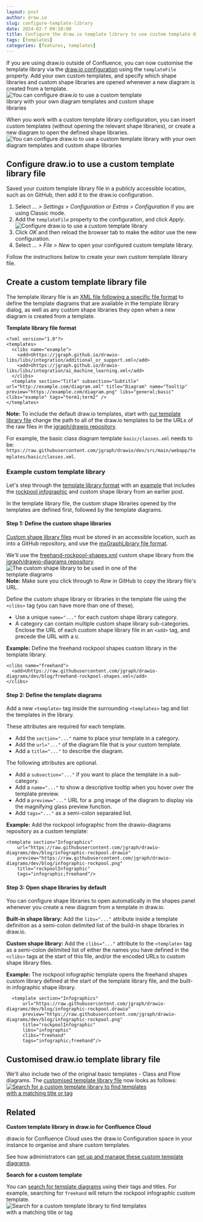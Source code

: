 ```yaml
---
layout: post
author: draw.io
slug: configure-template-library
date: 2024-02-7 09:10:00
title: Configure the draw.io template library to use custom template diagrams
tags: [templates]
categories: [features, templates]
---
```


If you are using draw.io outside of Confluence, you can now customise the template library via the [draw.io configuration](/doc/faq/configure-diagram-editor.html) using the ``templateFile`` property. Add your own custom templates, and specify which shape libraries and custom shape libraries are opened whenever a new diagram is created from a template.
<br /><img src="/assets/img/blog/template-library-custom.png" style="width=100%;max-width:400px;height:auto;" alt="You can configure draw.io to use a custom template library with your own diagram templates and custom shape libraries">

When you work with a custom template library configuration, you can insert custom templates (without opening the relevant shape libraries), or create a new diagram to open the defined shape libraries. 
<br /><img src="/assets/img/blog/template-library-configuration.gif" style="width=100%;max-width:600px;height:auto;" alt="You can configure draw.io to use a custom template library with your own diagram templates and custom shape libraries">

## Configure draw.io to use a custom template library file
Saved your custom template library file in a publicly accessible location, such as on GitHub, then add it to the draw.io configuration. 
1. Select _... > Settings > Configuration_ or _Extras > Configuration_ if you are using Classic mode. 
2. Add the ``templateFile`` property to the configuration, and click _Apply_.
<br /><img src="/assets/img/blog/template-library-configuration.png" style="width=100%;max-width:400px;height:auto;" alt="Configure draw.io to use a custom template library">
3. Click _OK_ and then reload the browser tab to make the editor use the new configuration.
4. Select _... > File > New_ to open your configured custom template library. 

Follow the instructions below to create your own custom template library file.

## Create a custom template library file

The template library file is an [XML file following a specific file format](/doc/faq/format-template-library.html) to define the template diagrams that are available in the template library dialog, as well as any custom shape libraries they open when a new diagram is created from a template.

**Template library file format**
```
<?xml version="1.0"?>
<templates>
  <clibs name="example">
    <add>Uhttps://jgraph.github.io/drawio-libs/libs/integration/additional_or_support.xml</add>
    <add>Uhttps://jgraph.github.io/drawio-libs/libs/integration/ai_machine_learning.xml</add>
  </clibs>
  <template section="Title" subsection="Subtitle" url="http://example.com/diagram.xml" title="Diagram" name="Tooltip" preview="https://example.com/diagram.png" libs="general;basic" clibs="example" tags="term1;term2" />
</templates>
```

**Note:** To include the default draw.io templates, start with [our template library file](https://app.diagrams.net/templates/index.xml) change the path to all of the draw.io templates to be the URLs of the raw files in the [jgraph/drawio repository](https://github.com/jgraph/drawio). 

For example, the basic class diagram template ``basic/classes.xml`` needs to be: <br />``https://raw.githubusercontent.com/jgraph/drawio/dev/src/main/webapp/templates/basic/classes.xml``.

### Example custom template library

Let's step through the [template library format](/doc/faq/format-template-library.html) with an [example](https://raw.githubusercontent.com/jgraph/drawio-diagrams/dev/blog/template-index.xml) that includes the [rockpool infographic](/blog/draw-infographics.html) and custom shape library from an earlier post.

In the template library file, the custom shape libraries opened by the templates are defined first, followed by the template diagrams. 

#### Step 1: Define the custom shape libraries

[Custom shape library files](/blog/custom-template-libraries.html) must be stored in an accessible location, such as into a GitHub repository, and use the [mxGraphLibrary file format](/doc/faq/format-custom-shape-library.html).

We'll use the [freehand-rockpool-shapes.xml](https://raw.githubusercontent.com/jgraph/drawio-diagrams/dev/blog/freehand-rockpool-shapes.xml) custom shape library from the [jgraph/drawio-diagrams repository](https://github.com/jgraph/drawio-diagrams). 
<br /><img src="/assets/img/blog/template-library-custom-shape-library.png" style="width=100%;max-width:400px;height:auto;" alt="The custom shape library to be used in one of the template diagrams">
<br />**Note:** Make sure you click through to _Raw_ in GitHub to copy the library file's URL. 

Define the custom shape library or libraries in the template file using the ``<clibs>`` tag (you can have more than one of these).
* Use a unique ``name="..."`` for each custom shape library category. 
* A category can contain multiple custom shape library sub-categories. Enclose the URL of each custom shape library file in an ``<add>`` tag, and precede the URL with a ``U``. 

**Example:** Define the freehand rockpool shapes custom library in the template library.

```
<clibs name="freehand">
  <add>Uhttps://raw.githubusercontent.com/jgraph/drawio-diagrams/dev/blog/freehand-rockpool-shapes.xml</add>
</clibs>
```

#### Step 2: Define the template diagrams

Add a new ``<template>`` tag inside the surrounding ``<templates>`` tag and list the templates in the library. 
   
These attributes are required for each template.
   * Add the ``section="..."`` name to place your template in a category. 
   * Add the ``url="..."`` of the diagram file that is your custom template. 
   * Add a ``title="..."`` to describe the diagram.


The following attributes are optional.
   * Add a ``subsection="..."`` if you want to place the template in a sub-category.
   * Add a ``name="..."`` to show a descriptive tooltip when you hover over the template preview.
   * Add a ``preview="..."`` URL for a .png image of the diagram to display via the magnifying glass preview function.
   * Add ``tags="..."`` as a semi-colon separated list. 
  
**Example:** Add the rockpool infographic from the drawio-diagrams repository as a custom template: 
  ```
  <template section="Infographics" 
      url="https://raw.githubusercontent.com/jgraph/drawio-diagrams/dev/blog/infographic-rockpool.drawio" 
      preview="https://raw.githubusercontent.com/jgraph/drawio-diagrams/dev/blog/infographic-rockpool.png" 
      title="rockpoolInfographic" 
      tags="infographic;freehand"/>
```

#### Step 3: Open shape libraries by default

You can configure shape libraries to open automatically in the shapes panel whenever you create a new diagram from a template in draw.io.

**Built-in shape library:** Add the ``libs="..."`` attribute inside a template definition as a semi-colon delimited list of the build-in shape libraries in draw.io.

**Custom shape library:** Add the ``clibs="..."`` attribute to the ``<template>`` tag as a semi-colon delimited list of either the names you have defined in the ``<clibs>`` tags at the start of this file, and/or the encoded URLs to custom shape library files. 

**Example:** The rockpool infographic template opens the freehand shapes custom library defined at the start of the template library file, and the built-in infographic shape library.
 
```
  <template section="Infographics" 
      url="https://raw.githubusercontent.com/jgraph/drawio-diagrams/dev/blog/infographic-rockpool.drawio" 
      preview="https://raw.githubusercontent.com/jgraph/drawio-diagrams/dev/blog/infographic-rockpool.png" 
      title="rockpoolInfographic" 
      libs="infographic" 
      clibs="freehand" 
      tags="infographic;freehand"/>
```

## Customised draw.io template library file

We'll also include two of the original basic templates - Class and Flow diagrams. The [customised template library file](https://raw.githubusercontent.com/jgraph/drawio-diagrams/dev/blog/template-index.xml) now looks as follows:
<br />[<img src="/assets/img/blog/template-library-custom-file.png" style="width=100%;max-width:400px;height:auto;" alt="Search for a custom template library to find templates with a matching title or tag">](https://raw.githubusercontent.com/jgraph/drawio-diagrams/dev/blog/template-index.xml)

## Related

**Custom template library in draw.io for Confluence Cloud**

draw.io for Confluence Cloud uses the draw.io Configuration space in your instance to organise and share custom templates. 

See how administrators can [set up and manage these custom template diagrams](/doc/faq/custom-templates-confluence-cloud.html).

**Search for a custom template**

You can [search for template diagrams](/blog/template-diagrams.html) using their tags and titles. For example, searching for ``freehand`` will return the rockpool infographic custom template.
<br /><img src="/assets/img/blog/template-library-search-custom.png" style="width=100%;max-width:400px;height:auto;" alt="Search for a custom template library to find templates with a matching title or tag">